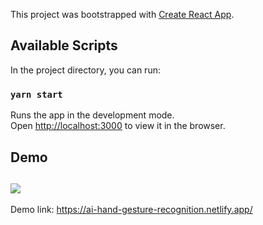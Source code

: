 This project was bootstrapped with [Create React App](https://github.com/facebook/create-react-app).

## Available Scripts

In the project directory, you can run:

### `yarn start`

Runs the app in the development mode.<br />
Open [http://localhost:3000](http://localhost:3000) to view it in the browser.

## Demo 

## ![](https://github.com/anurag-singh2001/AI-Hand-Gesture-Recognition/blob/master/hand_gesture.gif)


Demo link: https://ai-hand-gesture-recognition.netlify.app/
